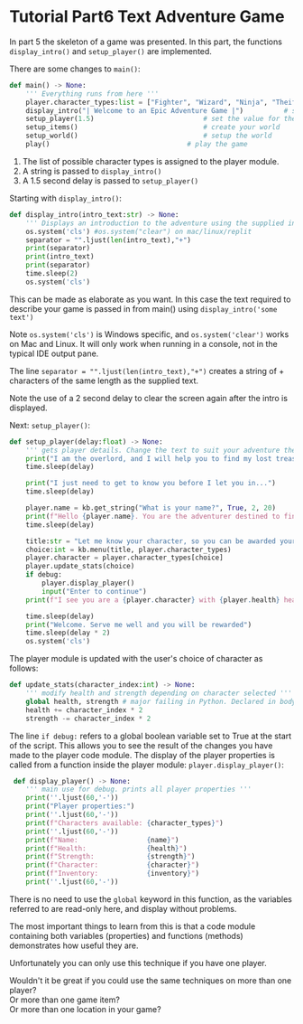 <h1>Tutorial Part6 Text Adventure Game </h1>

In part 5 the skeleton of a game was presented. In this part, the functions `display_intro()` and `setup_player()` are implemented.

There are some changes to `main()`:
```python
def main() -> None:
	''' Everything runs from here '''
	player.character_types:list = ["Fighter", "Wizard", "Ninja", "Theif"] 	# set the possible character types in player first
	display_intro("| Welcome to an Epic Adventure Game |")			# set the scene for your adventure game
	setup_player(1.5)							# set the value for the delay between text output
	setup_items()								# create your world
	setup_world()								# setup the world
	play()									# play the game
```
1. The list of possible character types is assigned to the player module.
2. A string is passed to `display_intro()`
3. A 1.5 second delay is passed to `setup_player()`

Starting with `display_intro()`:

```python
def display_intro(intro_text:str) -> None:
	''' Displays an introduction to the adventure using the supplied intro_text '''
	os.system('cls') #os.system("clear") on mac/linux/replit
	separator = "".ljust(len(intro_text),"+")
	print(separator)
	print(intro_text)
	print(separator)
	time.sleep(2)
	os.system('cls')
```

This can be made as elaborate as you want. In this case the text required to describe your game is passed in from main() using `display_intro('some text')`

Note `os.system('cls')` is Windows specific, and `os.system('clear')` works on Mac and Linux.
It will only work when running in a console, not in the typical IDE output pane.

The line `separator = "".ljust(len(intro_text),"+")` creates a string of + characters of the same length as the supplied text.

Note the use of a 2 second delay to clear the screen again after the intro is displayed.

Next: `setup_player()`:
```python
def setup_player(delay:float) -> None:
	''' gets player details. Change the text to suit your adventure theme '''
	print("I am the overlord, and I will help you to find my lost treasure")
	time.sleep(delay)

	print("I just need to get to know you before I let you in...")
	time.sleep(delay)

	player.name = kb.get_string("What is your name?", True, 2, 20)
	print(f"Hello {player.name}. You are the adventurer destined to find my lost treasure")
	time.sleep(delay)

	title:str = "Let me know your character, so you can be awarded your skills"
	choice:int = kb.menu(title, player.character_types)
	player.character = player.character_types[choice]
	player.update_stats(choice)
	if debug:
		player.display_player()
		input("Enter to continue")
	print(f"I see you are a {player.character} with {player.health} health and {player.strength} strength")

	time.sleep(delay)
	print("Welcome. Serve me well and you will be rewarded")
	time.sleep(delay * 2)
	os.system('cls')
 ```
 
 The player module is updated with the user's choice of character as follows:
 
```python
def update_stats(character_index:int) -> None:
	''' modify health and strength depending on character selected '''
	global health, strength # major failing in Python. Declared in body of script = global?
	health += character_index * 2
	strength -= character_index * 2
```
 
 The line `if debug:` refers to a global boolean variable set to True at the start of the script.
 This allows you to see the result of the changes you have made to the player code module.
 The display of the player properties is called from a function inside the player module: `player.display_player()`:
 
```python
 def display_player() -> None:
	''' main use for debug. prints all player properties '''
	print(''.ljust(60,'-'))
	print("Player properties:")
	print(''.ljust(60,'-'))
	print(f"Characters available: {character_types}")
	print(''.ljust(60,'-'))
	print(f"Name:                 {name}")
	print(f"Health:               {health}")
	print(f"Strength:             {strength}")
	print(f"Character:            {character}")
	print(f"Inventory:            {inventory}")
	print(''.ljust(60,'-'))
```

There is no need to use the `global` keyword in this function, as the variables referred to are read-only here, and display without problems.

The most important things to learn from this is that a code module containing both variables (properties) and functions (methods) demonstrates how useful they are.

Unfortunately you can only use this technique if you have one player.

Wouldn't it be great if you could use the same techniques on more than one player?<br>
Or more than one game item?<br>
Or more than one location in your game?
